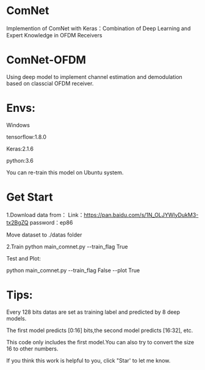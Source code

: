 # ComNet
Implemention of ComNet with Keras：Combination of Deep Learning and Expert Knowledge in OFDM Receivers


# ComNet-OFDM
Using deep model to implement channel estimation and demodulation based on classcial OFDM receiver. 


# Envs:
Windows


tensorflow:1.8.0


Keras:2.1.6


python:3.6


You can re-train this model on Ubuntu system.


# Get Start
1.Download data from：
Link：https://pan.baidu.com/s/1N_OLJYWlyDukM3-tx2BgZQ 
password：ep86 

Move dataset to ./datas folder


2.Train
python main_comnet.py --train_flag True 


Test and Plot:


python main_comnet.py --train_flag False --plot True


# Tips:


Every 128 bits datas are set as training label and predicted by 8 deep models.


The first model predicts [0:16] bits,the second model predicts [16:32], etc.


This code only includes the first model.You can also try to convert the size 16 to other numbers.


If you think this work is helpful to you, click "Star' to let me know.


